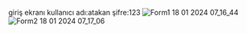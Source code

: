 giriş ekranı
kullanıcı adı:atakan
şifre:123
![Form1 18 01 2024 07_16_44](https://github.com/Atakanyzr/atakan_k-t-phane_proje/assets/116637817/d8ffa1df-652e-4b58-92fe-519218c02ab5)
![Form2 18 01 2024 07_17_06](https://github.com/Atakanyzr/atakan_k-t-phane_proje/assets/116637817/59996866-2ceb-4137-8621-9c59a25c88e5)
